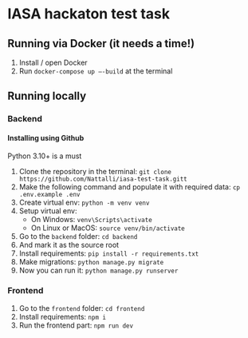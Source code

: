 # IASA hackaton test task

## Running via Docker (it needs a time!)

1. Install / open Docker
2. Run `docker-compose up –-build` at the terminal

## Running locally

### Backend

#### Installing using Github

Python 3.10+ is a must

1. Clone the repository in the terminal:
`git clone https://github.com/Nattalli/iasa-test-task.gitt`
2. Make the following command and populate it with required data:
`cp .env.example .env`
3. Create virtual env:
`python -m venv venv`
4. Setup virtual env:
    * On Windows: `venv\Scripts\activate`
    * On Linux or MacOS: `source venv/bin/activate`
5. Go to the `backend` folder: 
`cd backend`
6. And mark it as the source root 
7. Install requirements: `pip install -r requirements.txt`
8. Make migrations: `python manage.py migrate`
9. Now you can run it: `python manage.py runserver`

### Frontend

1. Go to the `frontend` folder:
   `cd frontend`
2. Install requirements: `npm i`
3. Run the frontend part: `npm run dev`
